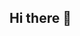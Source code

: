 ## Hi there 👋

<!--
I'm Ron Ancheta — a Web Designer, Frontend Developer who enjoys designing, like building UI/UX experiences.

- 🔭 I’m currently working on a Personal Project
- 🌱 I’m currently learning more about Designing a Website 
- 💬 Ask me about anything and I'll be willing help to the best of my capablities
- 📫 How to reach me: ronrheykleancheta@yahoo.com
- 😄 Pronouns: He/Him
- ⚡ Fun fact: I love going out to eat and trying out new foods
-->





